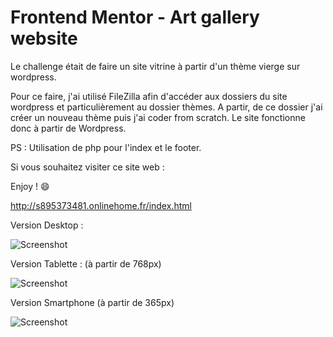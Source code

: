 # Frontend Mentor - Art gallery website

Le challenge était de faire un site vitrine à partir d'un thème vierge sur wordpress. 

Pour ce faire, j'ai utilisé FileZilla afin d'accéder aux dossiers du site wordpress et particulièrement au dossier thèmes.
A partir, de ce dossier j'ai créer un nouveau thème puis j'ai coder from scratch.
Le site fonctionne donc à partir de Wordpress.

PS : Utilisation de php pour l'index et le footer. 

Si vous souhaitez visiter ce site web : 

Enjoy ! :smile:

http://s895373481.onlinehome.fr/index.html

Version Desktop : 

![Screenshot](ModernG.gif)


Version Tablette : (à partir de 768px)

![Screenshot](ModernGT.gif)


Version Smartphone (à partir de 365px)


![Screenshot](ModernGS.gif)

